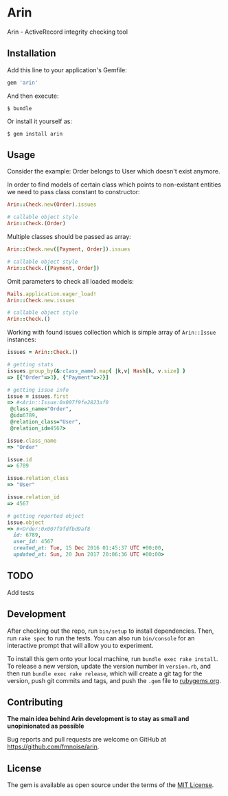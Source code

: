 # Arin

Arin - ActiveRecord integrity checking tool

## Installation

Add this line to your application's Gemfile:

```ruby
gem 'arin'
```

And then execute:

    $ bundle

Or install it yourself as:

    $ gem install arin

## Usage

Consider the example: Order belongs to User which doesn't exist anymore.

In order to find models of certain class which points to non-existant entities we need to pass class constant to constructor:
```ruby
Arin::Check.new(Order).issues

# callable object style
Arin::Check.(Order)
```
Multiple classes should be passed as array:
```ruby
Arin::Check.new([Payment, Order]).issues

# callable object style
Arin::Check.([Payment, Order])
```
Omit parameters to check all loaded models:
```ruby
Rails.application.eager_load!
Arin::Check.new.issues

# callable object style
Arin::Check.()
```

Working with found issues collection which is simple array of `Arin::Issue` instances:
```ruby
issues = Arin::Check.()

# getting stats
issues.group_by(&:class_name).map{ |k,v| Hash[k, v.size] }
=> [{"Order"=>3}, {"Payment"=>2}]

# getting issue info
issue = issues.first
=> #<Arin::Issue:0x007f9fe2823af0
 @class_name="Order",
 @id=6789,
 @relation_class="User",
 @relation_id=4567>

issue.class_name
=> "Order"

issue.id
=> 6789

issue.relation_class
=> "User"

issue.relation_id
=> 4567

# getting reported object
issue.object
=> #<Order:0x007f9fdfbd9af8
  id: 6789,
  user_id: 4567
  created_at: Tue, 15 Dec 2016 01:45:37 UTC +00:00,
  updated_at: Sun, 20 Jun 2017 20:06:36 UTC +00:00>
```

## TODO

Add tests

## Development

After checking out the repo, run `bin/setup` to install dependencies. Then, run `rake spec` to run the tests. You can also run `bin/console` for an interactive prompt that will allow you to experiment.

To install this gem onto your local machine, run `bundle exec rake install`. To release a new version, update the version number in `version.rb`, and then run `bundle exec rake release`, which will create a git tag for the version, push git commits and tags, and push the `.gem` file to [rubygems.org](https://rubygems.org).

## Contributing

**The main idea behind Arin development is to stay as small and unopinionated as possible**

Bug reports and pull requests are welcome on GitHub at https://github.com/fmnoise/arin.

## License

The gem is available as open source under the terms of the [MIT License](http://opensource.org/licenses/MIT).
